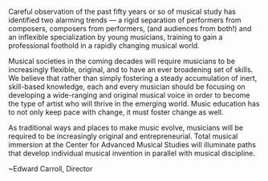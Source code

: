 Careful observation of the past fifty years or so of musical study has identified two alarming trends — a rigid separation of performers from composers, composers from performers, (and audiences from both!) and an inflexible specialization by young musicians, training to gain a professional foothold in a rapidly changing musical world.

Musical societies in the coming decades will require musicians to be increasingly flexible, original, and to have an ever broadening set of skills. We believe that rather than simply fostering a steady accumulation of inert, skill-based knowledge, each and every musician should be focusing on developing a wide-ranging and original musical voice in order to become the type of artist who will thrive in the emerging world. Music education has to not only keep pace with change, it must foster change as well.

As traditional ways and places to make music evolve, musicians will be required to be increasingly original and entrepreneurial. Total musical immersion at the Center for Advanced Musical Studies will illuminate paths that develop individual musical invention in parallel with musical discipline.

~Edward Carroll, Director
